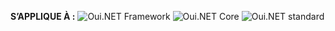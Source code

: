 <Token>**S’APPLIQUE À :** ![Oui](media/yes-icon.png).NET Framework ![Oui](media/yes-icon.png).NET Core ![Oui](media/yes-icon.png).NET standard </Token>